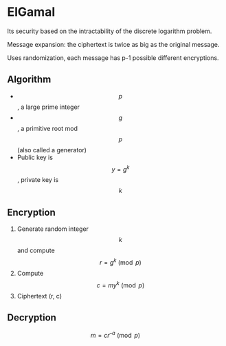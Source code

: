 # ElGamal

Its security based on the intractability of the discrete logarithm problem.

Message expansion: the ciphertext is twice as big as the original message.

Uses randomization, each message has p-1 possible different encryptions.

## Algorithm

* $$p$$, a large prime integer
* $$g$$, a primitive root mod $$p$$\(also called a generator\)
* Public key is $$y=g^k$$, private key is $$k$$

## Encryption

1. Generate random integer $$k$$ and compute $$r = g^k \pmod p$$
2. Compute $$c = m y^k \pmod p$$
3. Ciphertext \(r, c\)

## Decryption

$$m = c r^{ –a} \pmod p$$

